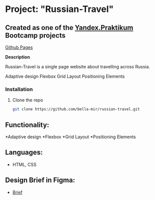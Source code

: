 # Project:  "Russian-Travel"


## Created as one of the [Yandex.Praktikum](https://praktikum.yandex.com/) Bootcamp projects

[Github Pages](https://bella-mir.github.io/russian-travel/)

**Description**

Russian-Travel is a single page website about travelling across Russia.


Adaptive design
Flexbox
Grid Layout
Positioning Elements


### Installation

1. Clone the repo
   ```sh
   git clone https://github.com/bella-mir/russian-travel.git
   ```

## Functionality: 

*Adaptive design
*Flexbox
*Grid Layout
*Positioning Elements

## Languages: 

* HTML, CSS 

## Design Brief in Figma: 

* [Brief](https://www.figma.com/file/5S2WSbEFL6awjVWJ0NWL8Q/Sprint-3_-Russia-_-desktop-%2B-mobile?node-id=28503%3A0) 








